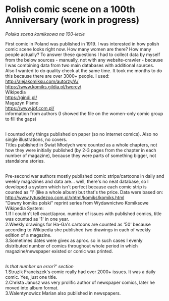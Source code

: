 # Polish comic scene on a 100th Anniversary (work in progress)
*Polska scena komiksowa na 100-lecie*

First comic in Poland was published in 1919. I was interested in how polish comic scene looks right now. How many women are there? How many people actually? To answer these questions I had to collect data by myself from the below sources - manually, not with any website-crawler - because I was combining data from two main databases with additional sources. Also I wanted to do quality check at the same time. It took me months to do this because there are over 3000+ people. I used:
<br>http://alejakomiksu.com/autorzy/A/
<br>https://www.komiks.gildia.pl/tworcy/
<br>Wikipedia
<br>https://gindi.pl/
<br>Magazyn Pismo
<br>https://www.jpf.com.pl/
<br>information from authors (I showed the file on the women-only comic group to fill the gaps)

<br>I counted only things published on paper (so no internet comics). Also no single illustrations, no covers.
<br>Titles published in Świat Młodych were counted as a whole chapters, not how they were initially published (by 2-3 pages from the chapter in each number of magazine), because they were parts of something bigger, not standalone stories.

<br>Pre-second war authors mostly published comic strips/cartoons in daily and weekly magazines and data are... well, there's no neat database, so I developed a system which isn't perfect because each comic strip is counted as '1' (like a whole album) but that's the price. Data were based on:
<br>http://www.tytusdezoo.com.pl/xhtml/komiks/komiks.html
<br>"Dawny komiks polski" reprint series from Wydawnictwo Komiksowe
<br>Wikipedia
System:
<br>1.If I couldn't tell exact/aprox. number of issues with published comics, title was counted as '1' in one year.
<br>2.Weekly drawings for Ha-Ga's cartoons are counted as '50' because according to Wikipedia she published two drawings in each of weekly edition of a magazine.
<br>3.Sometimes dates were givex as aprox. so in such cases I evenly distributed number of comics throughout whole period in which magazine/newspaper existed or comic was printed.

<br>*Is that number an error?' section*
<br>1.Struzik Franciszek's comic really had over 2000+ issues. It was a daily comic. Yes, just one title.
<br>2.Christa Janusz was very prolific author of newspaper comics, later he moved into album format.
<br>3.Walentynowicz Marian also published in newspapers.
